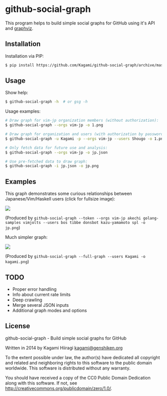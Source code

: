 # github-social-graph

This program helps to build simple social graphs for GitHub using it's
API and [graphviz](http://www.graphviz.org/).

## Installation

Installation via PIP:

```bash
$ pip install https://github.com/Kagami/github-social-graph/archive/master.zip
```

## Usage

Show help:
```bash
$ github-social-graph -h  # or gsg -h
```

Usage examples:

```bash
# Draw graph for vim-jp organization members (without authorization):
$ github-social-graph --orgs vim-jp -o 1.png

# Draw graph for organization and users (with authorization by password):
$ github-social-graph -u Kagami -p --orgs vim-jp --users Shougo -o 1.png

# Only fetch data for future use and analysis:
$ github-social-graph --orgs vim-jp -o jp.json

# Use pre-fetched data to draw graph:
$ github-social-graph -i jp.json -o jp.png
```

## Examples

This graph demonstrates some curious relationships between
Japanese/Vim/Haskell users (click for fullsize image):

[![](http://dump.bitcheese.net/files/yxakemu/jp-shrink-min.png)](http://dump.bitcheese.net/files/ifinofo/jp-min.png)

(Produced by `github-social-graph --token --orgs vim-jp akechi golang-samples vimjolts --users bos tibbe donsbot kazu-yamamoto spl -o jp.png`)

Much simpler graph:

![](http://dump.bitcheese.net/files/itanida/kagami.png)

(Produced by `github-social-graph --full-graph --users Kagami -o kagami.png`)

## TODO

* Proper error handling
* Info about current rate limits
* Deep crawling
* Merge several JSON inputs
* Additional graph modes and options

## License

github-social-graph - Build simple social graphs for GitHub

Written in 2014 by Kagami Hiiragi <kagami@genshiken.org>

To the extent possible under law, the author(s) have dedicated all copyright and related and neighboring rights to this software to the public domain worldwide. This software is distributed without any warranty.

You should have received a copy of the CC0 Public Domain Dedication along with this software. If not, see <http://creativecommons.org/publicdomain/zero/1.0/>.
